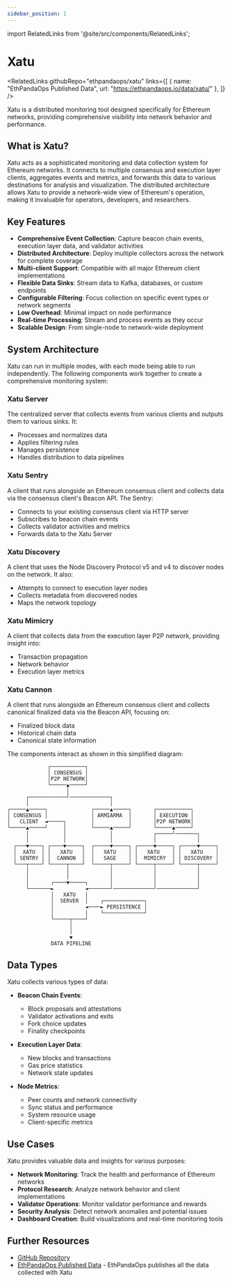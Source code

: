 ```yaml
---
sidebar_position: 1
---
```


import RelatedLinks from '@site/src/components/RelatedLinks';

# Xatu

<RelatedLinks 
  githubRepo="ethpandaops/xatu"
  links={[
    {
      name: "EthPandaOps Published Data",
      url: "https://ethpandaops.io/data/xatu/"
    },
  ]}
/>


Xatu is a distributed monitoring tool designed specifically for Ethereum networks, providing comprehensive visibility into network behavior and performance.

## What is Xatu?

Xatu acts as a sophisticated monitoring and data collection system for Ethereum networks. It connects to multiple consensus and execution layer clients, aggregates events and metrics, and forwards this data to various destinations for analysis and visualization. The distributed architecture allows Xatu to provide a network-wide view of Ethereum's operation, making it invaluable for operators, developers, and researchers.

## Key Features

- **Comprehensive Event Collection**: Capture beacon chain events, execution layer data, and validator activities
- **Distributed Architecture**: Deploy multiple collectors across the network for complete coverage
- **Multi-client Support**: Compatible with all major Ethereum client implementations
- **Flexible Data Sinks**: Stream data to Kafka, databases, or custom endpoints
- **Configurable Filtering**: Focus collection on specific event types or network segments
- **Low Overhead**: Minimal impact on node performance
- **Real-time Processing**: Stream and process events as they occur
- **Scalable Design**: From single-node to network-wide deployment

## System Architecture

Xatu can run in multiple modes, with each mode being able to run independently. The following components work together to create a comprehensive monitoring system:

### Xatu Server

The centralized server that collects events from various clients and outputs them to various sinks. It:
- Processes and normalizes data
- Applies filtering rules
- Manages persistence
- Handles distribution to data pipelines

### Xatu Sentry

A client that runs alongside an Ethereum consensus client and collects data via the consensus client's Beacon API. The Sentry:
- Connects to your existing consensus client via HTTP server
- Subscribes to beacon chain events
- Collects validator activities and metrics
- Forwards data to the Xatu Server

### Xatu Discovery

A client that uses the Node Discovery Protocol v5 and v4 to discover nodes on the network. It also:
- Attempts to connect to execution layer nodes
- Collects metadata from discovered nodes
- Maps the network topology

### Xatu Mimicry

A client that collects data from the execution layer P2P network, providing insight into:
- Transaction propagation
- Network behavior
- Execution layer metrics

### Xatu Cannon

A client that runs alongside an Ethereum consensus client and collects canonical finalized data via the Beacon API, focusing on:
- Finalized block data
- Historical chain data
- Canonical state information

The components interact as shown in this simplified diagram:

```
             ┌───────────┐
             │ CONSENSUS │
             │P2P NETWORK│
             └─────▲─────┘
                   │
      ┌────────────┘─────────────┐
      │                          │
┌─────▲─────┐              ┌─────▲─────┐       ┌───────────┐
│ CONSENSUS │              │ ARMIARMA  │       │ EXECUTION │
│   CLIENT  ◄─────┐        │           │       │P2P NETWORK│
└─────▲─────┘     │        └─────▲─────┘       └─────▲─────┘
      │           │              │             ┌─────┘───────┐
      │           │              │             │             │
  ┌───▼────┐ ┌────▼─────┐  ┌─────▼─────┐ ┌─────▼─────┐ ┌─────▼─────┐
  │  XATU  │ │   XATU   │  │   XATU    │ │   XATU    │ │   XATU    │
  │ SENTRY │ │  CANNON  │  │   SAGE    │ │  MIMICRY  │ │ DISCOVERY │
  └───┬────┘ └─────┬────┘  └─────┬─────┘ └─────┬─────┘ └─────┬─────┘
      │            │             │             │             │
      │            │             │             │             │
      │       ┌────▼─────┐       │             │             │
      └───────►          ◄───────┘─────────────┘─────────────┘
              │   XATU   │
              │  SERVER  │    ┌─────────────┐
              │          ◄────► PERSISTENCE │
              │          │    └─────────────┘
              └─────┬────┘
                    │
                    │
                    ▼
              DATA PIPELINE
```

## Data Types

Xatu collects various types of data:

- **Beacon Chain Events**:
  - Block proposals and attestations
  - Validator activations and exits
  - Fork choice updates
  - Finality checkpoints

- **Execution Layer Data**:
  - New blocks and transactions
  - Gas price statistics
  - Network state updates

- **Node Metrics**:
  - Peer counts and network connectivity
  - Sync status and performance
  - System resource usage
  - Client-specific metrics

## Use Cases

Xatu provides valuable data and insights for various purposes:

- **Network Monitoring**: Track the health and performance of Ethereum networks
- **Protocol Research**: Analyze network behavior and client implementations
- **Validator Operations**: Monitor validator performance and rewards
- **Security Analysis**: Detect network anomalies and potential issues
- **Dashboard Creation**: Build visualizations and real-time monitoring tools

## Further Resources

- [GitHub Repository](https://github.com/ethpandaops/xatu)
- [EthPandaOps Published Data](https://ethpandaops.io/data/xatu/) - EthPandaOps publishes all the data collected with Xatu 